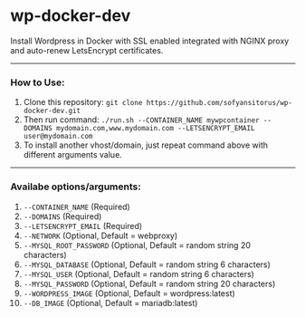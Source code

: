 # wp-docker-dev
Install Wordpress in Docker with SSL enabled integrated with NGINX proxy and auto-renew LetsEncrypt certificates.

----------

### How to Use:
 1. Clone this repository:
`git clone https://github.com/sofyansitorus/wp-docker-dev.git`
 2. Then run command:
`./run.sh --CONTAINER_NAME mywpcontainer --DOMAINS mydomain.com,www.mydomain.com --LETSENCRYPT_EMAIL user@mydomain.com`
 3. To install another vhost/domain, just repeat command above with different arguments value.

----------
### Availabe options/arguments:

 1. `--CONTAINER_NAME` (Required)
 2. `--DOMAINS` (Required)
 3. `--LETSENCRYPT_EMAIL` (Required)
 4. `--NETWORK` (Optional, Default = webproxy)
 5. `--MYSQL_ROOT_PASSWORD` (Optional, Default = random string 20 characters)
 6. `--MYSQL_DATABASE` (Optional, Default = random string 6 characters)
 7. `--MYSQL_USER` (Optional, Default = random string 6 characters)
 8. `--MYSQL_PASSWORD` (Optional, Default = random string 20 characters)
 8. `--WORDPRESS_IMAGE` (Optional, Default = wordpress:latest)
 9. `--DB_IMAGE` (Optional, Default = mariadb:latest)
